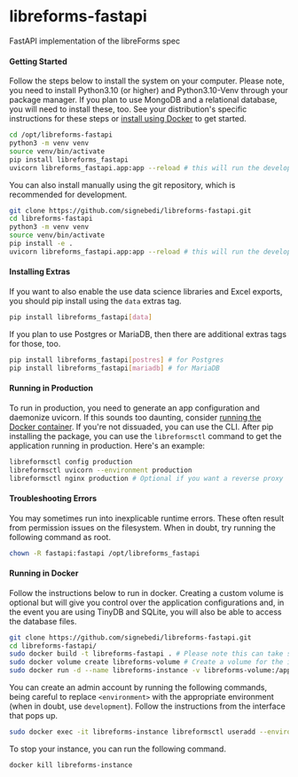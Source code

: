# libreforms-fastapi
FastAPI implementation of the libreForms spec

#### Getting Started

Follow the steps below to install the system on your computer. Please note, you need to install Python3.10 (or higher) and Python3.10-Venv through your package manager. If you plan to use MongoDB and a relational database, you will need to install these, too. See your distribution's specific instructions for these steps or [install using Docker](#running-in-docker) to get started.

```bash
cd /opt/libreforms-fastapi
python3 -m venv venv
source venv/bin/activate
pip install libreforms_fastapi
uvicorn libreforms_fastapi.app:app --reload # this will run the development server
```

You can also install manually using the git repository, which is recommended for development.

```bash
git clone https://github.com/signebedi/libreforms-fastapi.git
cd libreforms-fastapi
python3 -m venv venv
source venv/bin/activate
pip install -e .
uvicorn libreforms_fastapi.app:app --reload # this will run the development server
```

#### Installing Extras

If you want to also enable the use data science libraries and Excel exports, you should pip install using the `data` extras tag.

```bash
pip install libreforms_fastapi[data]
```

If you plan to use Postgres or MariaDB, then there are additional extras tags for those, too. 

```bash
pip install libreforms_fastapi[postres] # for Postgres
pip install libreforms_fastapi[mariadb] # for MariaDB
```

#### Running in Production

To run in production, you need to generate an app configuration and daemonize uvicorn. If this sounds too daunting, consider [running the Docker container](#running-in-docker). If you're not dissuaded, you can use the CLI. After pip installing the package, you can use the `libreformsctl` command to get the application running in production. Here's an example:

```bash
libreformsctl config production
libreformsctl uvicorn --environment production 
libreformsctl nginx production # Optional if you want a reverse proxy 
```

#### Troubleshooting Errors

You may sometimes run into inexplicable runtime errors. These often result from permission issues on the filesystem. When in doubt, try running the following command as root.

```bash
chown -R fastapi:fastapi /opt/libreforms_fastapi
```


#### Running in Docker

Follow the instructions below to run in docker. Creating a custom volume is optional but will give you control over the application configurations and, in the event you are using TinyDB and SQLite, you will also be able to access the database files.

```bash
git clone https://github.com/signebedi/libreforms-fastapi.git
cd libreforms-fastapi/
sudo docker build -t libreforms-fastapi . # Please note this can take several minutes
sudo docker volume create libreforms-volume # Create a volume for the instance directory
sudo docker run -d --name libreforms-instance -v libreforms-volume:/app/instance -p 8000:8000 libreforms-fastapi
```

You can create an admin account by running the following commands, being careful to replace `<environment>` with the appropriate environment (when in doubt, use `development`). Follow the instructions from the interface that pops up.

```bash
sudo docker exec -it libreforms-instance libreformsctl useradd --environment <environment> --site-admin
```

To stop your instance, you can run the following command.

```bash
docker kill libreforms-instance
```

